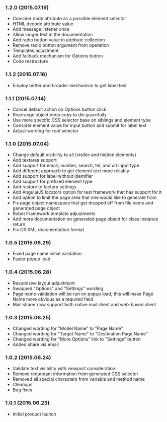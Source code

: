 ### 1.2.0 (2015.07.19)

* Consider node attribute as a possible element selector
* HTML decode attribute value
* Add message listener once
* Allow longer text in the documentation
* Add radio button value in attribute collection
* Remove radio button argument from operation
* Templates adjustment
* Add fallback mechanism for Options button
* Code restructure

### 1.1.2 (2015.07.16)

* Employ better and broader mechanism to get label text

### 1.1.1 (2015.07.14)

* Cancel default action on Options button click
* Rearrange object deep copy to die gracefully
* Use more specific CSS selector base on siblings and element type
* Consider element value for input button and submit for label text
* Adjust wording for root selector

### 1.1.0 (2015.07.04)

* Change default visibility to all (visible and hidden elements)
* Add textarea support
* Add support for email, number, search, tel, and url input type
* Add different approach to get element text more reliably
* Add support for label without identifier
* Add support for prefixed element type
* Add restore to factory settings
* Add AngularJS locators option for test framework that has support for it
* Add option to limit the page area that one would like to generate from
* Fix page object namespace that get dropped off from file name and generated page object
* Robot Framework template adjustments
* Add more documentation on generated page object for class instance return
* Fix C# XML documentation format

### 1.0.5 (2015.06.29)

* Fixed page name initial validation
* Faster popup load

### 1.0.4 (2015.06.28)

* Responsive layout adjustment
* Swapped "Options" and "Settings" wording
* Page name validation will be run on popup load,
   this will make Page Name more obvious as a required field
* Mail sharer now support both native mail client and web-based client

### 1.0.3 (2015.06.25)

* Changed wording for "Model Name" to "Page Name"
* Changed wording for "Target Name" to "Destination Page Name"
* Changed wording for "More Options" link to "Settings" button
* Added share via email

### 1.0.2 (2015.06.24)

* Validate text visibility with viewport consideration
* Remove redundant information from generated CSS selector
* Removed all special characters from variable and method name
* Cleanups
* Bug fixes

### 1.0.1 (2015.06.23)

* Initial product launch

